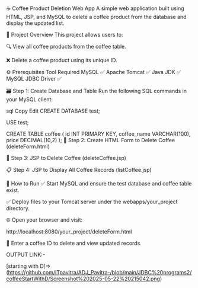 ☕ Coffee Product Deletion Web App A simple web application built using HTML, JSP, and MySQL to delete a coffee product from the database and display the updated list.

📂 Project Overview This project allows users to:

🔍 View all coffee products from the coffee table.

❌ Delete a coffee product using its unique ID.

⚙️ Prerequisites Tool Required MySQL ✅ Apache Tomcat ✅ Java JDK ✅ MySQL JDBC Driver ✅

🗃️ Step 1: Create Database and Table Run the following SQL commands in your MySQL client:

sql Copy Edit CREATE DATABASE test;

USE test;

CREATE TABLE coffee ( id INT PRIMARY KEY, coffee_name VARCHAR(100), price DECIMAL(10,2) ); 📝 Step 2: Create HTML Form to Delete Coffee (deleteForm.html)

🔁 Step 3: JSP to Delete Coffee (deleteCoffee.jsp)

📋 Step 4: JSP to Display All Coffee Records (listCoffee.jsp)

🚀 How to Run ✅ Start MySQL and ensure the test database and coffee table exist.

✅ Deploy files to your Tomcat server under the webapps/your_project directory.

🌐 Open your browser and visit:

http://localhost:8080/your_project/deleteForm.html

🧪 Enter a coffee ID to delete and view updated records.

OUTPUT LINK:-

[starting with D]=>(https://github.com/ITpavitra/ADJ_Pavitra-/blob/main/JDBC%20programs2/coffeeStartWithD/Screenshot%202025-05-22%20215042.png)

